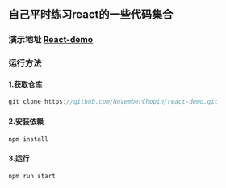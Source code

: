 ## 自己平时练习react的一些代码集合

### 演示地址 [React-demo](http://39.96.175.74:9000/)

### 运行方法
#### 1.获取仓库
```javascript
git clone https://github.com/NovemberChopin/react-demo.git
```

#### 2.安装依赖
```javascript
npm install
```
#### 3.运行
```javascript
npm run start
```

